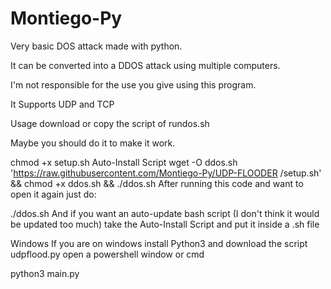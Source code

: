 # Montiego-Py
Very basic DOS attack made with python.

It can be converted into a DDOS attack using multiple computers.

I'm not responsible for the use you give using this program.

It Supports UDP and TCP

Usage
download or copy the script of rundos.sh

Maybe you should do it to make it work.

chmod +x setup.sh
Auto-Install Script
wget -O ddos.sh 'https://raw.githubusercontent.com/Montiego-Py/UDP-FLOODER
/setup.sh' && chmod +x ddos.sh && ./ddos.sh
After running this code and want to open it again just do:

./ddos.sh
And if you want an auto-update bash script (I don't think it would be updated too much) take the Auto-Install Script and put it inside a .sh file

Windows
If you are on windows install Python3 and download the script udpflood.py open a powershell window or cmd

python3 main.py

